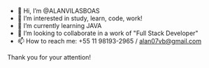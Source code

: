 - 👋 Hi, I’m @ALANVILASBOAS
- 👀 I’m interested in study, learn, code, work!
- 🌱 I’m currently learning JAVA
- 💞️ I’m looking to collaborate in a work of "Full Stack Developer"
- 📫 How to reach me: +55 11 98193-2965 / alan07vb@gmail.com

Thank you for your attention!
